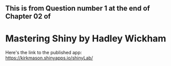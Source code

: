 ## This is from Question number 1 at the end of Chapter 02 of 
#           Mastering Shiny by Hadley Wickham

Here's the link to the published app: 
https://kirkmason.shinyapps.io/shinyLab/



